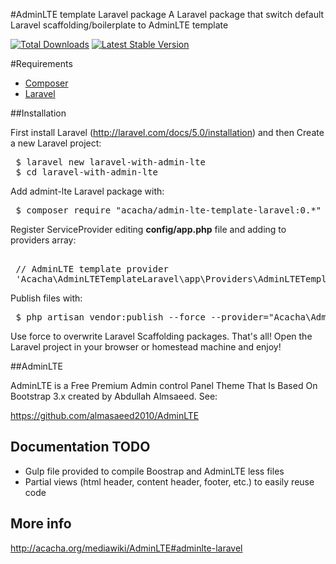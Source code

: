 #AdminLTE template Laravel package
A Laravel package that switch default Laravel scaffolding/boilerplate to AdminLTE template

[![Total Downloads](https://poser.pugx.org/acacha/admin-lte-template-laravel/downloads.png)](https://packagist.org/packages/acacha/admin-lte-template-laravel)
[![Latest Stable Version](https://poser.pugx.org/acacha/admin-lte-template-laravel/v/stable.png)](https://packagist.org/packages/acacha/admin-lte-template-laravel)

#Requirements

* [Composer](https://getcomposer.org/)
* [Laravel](http://laravel.com/)

##Installation

First install Laravel (http://laravel.com/docs/5.0/installation) and then Create a new Laravel project:

<pre>
 $ laravel new laravel-with-admin-lte
 $ cd laravel-with-admin-lte
</pre>

Add admint-lte Laravel package with:

<pre>
 $ composer require "acacha/admin-lte-template-laravel:0.*"
</pre> 
 
Register ServiceProvider editing **config/app.php** file and adding to providers array:

<pre> 
 // AdminLTE template provider
 'Acacha\AdminLTETemplateLaravel\app\Providers\AdminLTETemplateServiceProvider',
</pre>

Publish files with:

<pre>
 $ php artisan vendor:publish --force --provider="Acacha\AdminLTETemplateLaravel\app\Providers\AdminLTETemplateServiceProvider"
</pre> 
 
Use force to overwrite Laravel Scaffolding packages. That's all! Open the Laravel project in your browser or homestead machine and enjoy! 

##AdminLTE

AdminLTE is a Free Premium Admin control Panel Theme That Is Based On Bootstrap 3.x created by Abdullah Almsaeed. See:

https://github.com/almasaeed2010/AdminLTE

## Documentation TODO

- Gulp file provided to compile Boostrap and AdminLTE less files
- Partial views (html header, content header, footer, etc.) to easily reuse code


## More info

http://acacha.org/mediawiki/AdminLTE#adminlte-laravel
